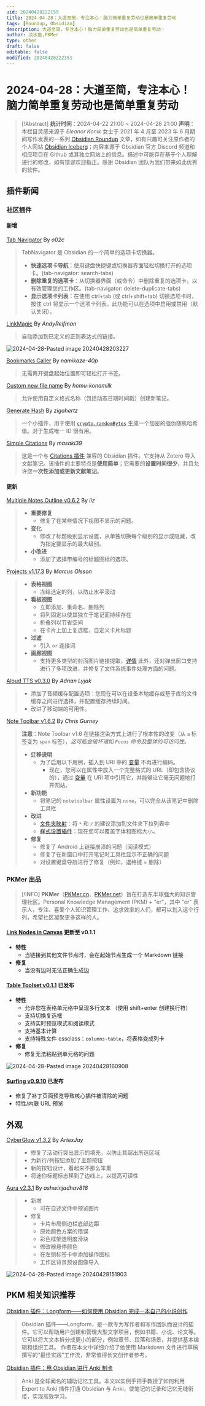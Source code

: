 ```yaml
---
uid: 20240428222159
title: 2024-04-28：大道至简，专注本心！脑力简单重复劳动也是简单重复劳动
tags: [Roundup, Obsidian]
description: 大道至简，专注本心！脑力简单重复劳动也是简单重复劳动！
author: 淡水鱼,PKMer
type: other
draft: false
editable: false
modified: 20240428222351
---
```


# 2024-04-28：大道至简，专注本心！脑力简单重复劳动也是简单重复劳动

> [!Abstract]
> **统计时间**：2024-04-22 21:00 ~ 2024-04-28 21:00
> **声明**：本栏目灵感来源于 _Eleanor Konik_ 女士于 2021 年 4 月至 2023 年 6 月期间写作发表的一系列 [Obsidian Roundup](https://www.eleanorkonik.com/tag/roundup/) 文章，如有兴趣可关注原作者的个人网站 [Obsidian Iceberg](https://www.eleanorkonik.com/)；内容来源于 Obsidian 官方 Discord 频道和相应项目在 Github 或其独立网站上的信息。描述中可能存在基于个人理解进行的修改，如有错谬欢迎指正。感谢 Obsidian 团队为我们带来如此优秀的软件。

## 插件新闻

### 社区插件

#### 新增

[Tab Navigator](https://obsidian.md/plugins?id=tab-navigator) By _o02c_

> TabNavigator 是 Obsidian 的一个简单的选项卡切换器。
> 	- **快速选项卡导航**：使用键盘快捷键或切换器界面轻松切换打开的选项卡。(tab-navigator: search-tabs)
> 	- **删除重复的选项卡**：从切换器界面（或命令）中删除重复的选项卡，以有效管理您的工作区。(tab-navigator: delete-duplicate-tabs)
> 	- **显示选项卡列表**：在使用 ctrl+tab (或 ctrl+shift+tab) 切换选项卡时，按住 ctrl 将显示一个选项卡列表。此功能可以在选项中启用或禁用（默认关闭）。

[LinkMagic](https://obsidian.md/plugins?id=link-magic) By _AndyReifman_

> 自动添加到已定义的正则表达式的链接。

![2024-04-28-Pasted image 20240428203227](https://cdn.pkmer.cn/images/2024-04-28-Pasted%20image%2020240428203227.png!pkmer)

[Bookmarks Caller](https://obsidian.md/plugins?id=bookmarks-caller) By _namikaze-40p_

> 无需离开键盘起始位置即可轻松打开书签。

[Custom new file name](https://obsidian.md/plugins?id=custom-new-file-name) By _homu-konamilk_

> 允许使用自定义格式名称（包括动态日期时间戳）创建新笔记。

[Generate Hash](https://obsidian.md/plugins?id=generate-hash) By _zigahertz_

> 一个小插件，用于使用 [`crypto.randomBytes`](https://nodejs.org/api/crypto.html#cryptorandombytessize-callback) 生成一个加密的强伪随机哈希值。对于生成唯一 ID 很有用。

[Simple Citations](https://obsidian.md/plugins?id=simple-citations) By _masaki39_

> 这是一个与 [Citations 插件](https://github.com/hans/obsidian-citation-plugin) 兼容的 Obsidian 插件。它支持从 Zotero 导入文献笔记。该插件的主要特点是**使用简单**；它需要的**设置时间很少**，并且允许您**一次性添加或更新文献笔记**。

#### 更新

[Multiple Notes Outline v0.6.2](https://github.com/iiz00/obsidian-multiple-notes-outline/releases/tag/0.6.2) By _iiz_

> - **重要修复**
> 	- 修复了在某些情况下视图不显示的问题。
> - **变化**
> 	- 修改了标题级别显示设置，从单独切换每个级别的显示或隐藏，改为指定要显示的最大级别。
> - **小改进**
> 	- 添加了选择带编号的标题图标的选项。

[Projects v1.17.3](https://github.com/marcusolsson/obsidian-projects/releases/tag/1.17.3) By _Marcus Olsson_

> - **表格视图**
> 	- 冻结选定的列，以防止水平滚动
> - **看板视图**
> 	- 立即添加、重命名、删除列
> 	- 将列固定以使其独立于笔记而持续存在
> 	- 折叠列以节省空间
> 	- 在卡片上加上复选框，自定义卡片标题
> - **过滤**
> 	- 引入 `or` 连接词
> - **画廊视图**
> 	- 支持更多类型的封面图片链接提取，[详情](https://github.com/marcusolsson/obsidian-projects/pull/822)
> 此外，还对弹出窗口支持进行了多项改进，并修复了文件系统事件处理方面的问题。

[Aloud TTS v0.3.0](https://github.com/adrianlyjak/obsidian-aloud-tts/releases/tag/0.3.0) By _Adrian Lyjak_

> - 添加了音频缓存配置选项：您现在可以在设备本地缓存或基于库的文件缓存之间进行选择，并配置缓存持续时间。
> - 改进了移动端的可用性。

[Note Toolbar v1.6.2](https://github.com/chrisgurney/obsidian-note-toolbar/releases/tag/1.6.2) By _Chris Gurney_

> **注意**：Note Toolbar v1.6 在链接渲染方式上进行了根本性的改变（从 `a` 标签变为 `span` 标签），_这可能会破坏诸如 `Focus` 命令及整体的可访问性。_
> - **迁移说明**
> 	- 为了启用以下用例，插入到 URI 中的 [变量](https://github.com/chrisgurney/obsidian-note-toolbar/wiki/Variables) 不再进行编码。
> 		- 现在，您可以在属性中放入一个完整格式的 URL（即包含协议的），通过 [变量](https://github.com/chrisgurney/obsidian-note-toolbar/wiki/Variables) 在 URI 项中引用它，并能够让它毫无问题地打开网站。
> - **新功能**
> 	- 将笔记的 `notetoolbar` 属性设置为 `none`，可以完全从该笔记中删除工具栏
> - **改进**
> 	- [文件夹映射](https://github.com/chrisgurney/obsidian-note-toolbar/wiki/Defining-where-to-show-toolbars#folder-mappings)：将 `*` 和 `/` 的建议添加到文件夹下拉列表中
> 	- [样式设置插件](https://github.com/chrisgurney/obsidian-note-toolbar/wiki/Style-Settings-plugin-support)：现在您可以覆盖字体和图标大小。
> - **修复**
> 	- 修复了 Android 上链接崩溃的问题（阅读模式）
> 	- 修复了在新窗口中打开笔记时工具栏显示不正确的问题
> 	- 对设置键盘导航进行了修复（例如，退格键 = 删除）

### PKMer 出品

> [!INFO]
> **PKMer**（[PKMer.cn](https://pkmer.cn/)、[PKMer.net](https://pkmer.net/)）旨在打造东半球强大的知识管理社区。Personal Knowledge Management (PKM) + "er"，其中 "er" 表示人，专注、喜爱个人知识管理工作、追求效率的人们，都可以划入这个行列，希望社区凝聚更多这样的人。

#### [Link Nodes in Canvas](https://obsidian.md/plugins?id=link-nodes-in-canvas) 更新至 v0.1.1

- **特性**
	- 当链接到其他文件节点时，会在起始节点生成一个 Markdown 链接
- **修复**
	- 当没有边时无法正确生成边

#### [Table Toolset v0.1.1](https://github.com/Quorafind/Obsidian-Table-Toolset/releases/tag/0.1.1) 已发布

- **特性**
	- 允许您在表格单元格中呈现多行文本 （使用 shift+enter 创建换行符）
	- 支持切换复选框
	- 支持实时预览模式和阅读模式
	- 支持基本计算
	- 支持特殊文件 cssclass：`columns-table`，将表格变成列卡
- **修复**
	- 修复无法粘贴到单元格的问题

![2024-04-28-Pasted image 20240428160908](https://cdn.pkmer.cn/images/2024-04-28-Pasted%20image%2020240428160908.png!pkmer)

#### [Surfing v0.9.10](https://github.com/PKM-er/Obsidian-Surfing/releases) 已发布

- 修复了补丁页面预览导致核心插件被清除的问题
- 特性/内联 URL 预览

## 外观

[CyberGlow v1.3.2](https://github.com/ArtexJay/Obsidian-CyberGlow/releases/tag/v1.3.2) By _ArtexJay_

> - 修复了活动行突出显示的填充，以防止其超出所选区域
> - 为新行/列按钮添加了主题按钮
> - 新的按钮设计，看起来不那么笨重
> - 将迷你标题标志移到了边线上，以提高可读性

[Aura v2.3.1](https://github.com/ashwinjadhav818/obsidian-aura/releases/tag/2.3.1) By _ashwinjadhav818_

> - 新增
> 	- 可在自述文件中预览图片
> - 修复
> 	- 卡片布局侧边栏底部边距
> 	- 原始颜色方案的错误
> 	- 彩色框架透明度滑块
> 	- 修改器悬停颜色
> 	- 在左侧标签卡中添加操作图标
> 	- 工作区背景预设图像导入

![2024-04-28-Pasted image 20240428151903](https://cdn.pkmer.cn/images/2024-04-28-Pasted%20image%2020240428151903.png!pkmer)

## PKM 相关知识推荐

[Obsidian 插件：Longform——如何使用 Obsidian 完成一本自己的小说创作](https://pkmer.cn/show/20230601235029)

> Obsidian 插件——Longform，是一款专为写作者和写作团队而设计的插件。它可以帮助用户创建和管理大型文学项目，例如书籍、小说、论文等。它可以将大文本拆分成更小的部分，例如章节、段落和场景，并提供基本编辑和组织工具。
> 作者在本文中详细介绍了他使用 Markdown 文件进行草稿撰写的“最佳实践”工作流，非常值得长文创作者参考。

[Obsidian 插件：用 Obsidian 进行 Anki 制卡]( https://pkmer.cn/show/20240426233011 )

> Anki 是全球闻名的辅助记忆工具。本文以实例手把手教授了如何利用 Export to Anki 插件打通 Obsidian 与 Anki，使笔记的记录和记忆无缝衔接，实现高效学习。
